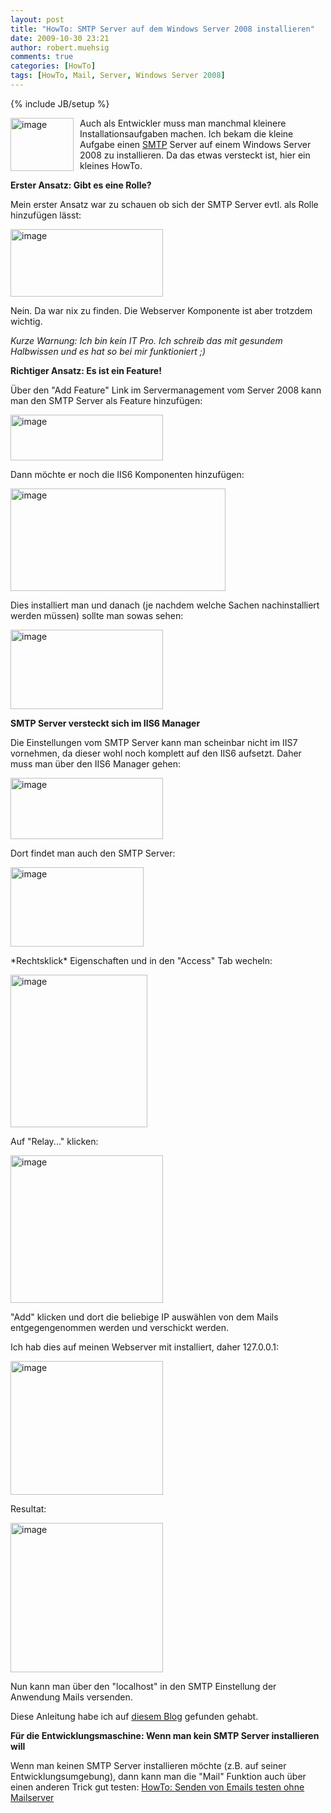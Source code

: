 ```yaml
---
layout: post
title: "HowTo: SMTP Server auf dem Windows Server 2008 installieren"
date: 2009-10-30 23:21
author: robert.muehsig
comments: true
categories: [HowTo]
tags: [HowTo, Mail, Server, Windows Server 2008]
---
```

{% include JB/setup %}
<p><a href="{{BASE_PATH}}/assets/wp-images/image851.png"><img style="border-right: 0px; border-top: 0px; margin: 0px 10px 0px 0px; border-left: 0px; border-bottom: 0px" height="85" alt="image" src="{{BASE_PATH}}/assets/wp-images/image_thumb36.png" width="101" align="left" border="0"></a> </p> <p>Auch als Entwickler muss man manchmal kleinere Installationsaufgaben machen. Ich bekam die kleine Aufgabe einen <a href="http://de.wikipedia.org/wiki/Simple_Mail_Transfer_Protocol">SMTP</a> Server auf einem Windows Server 2008 zu installieren. Da das etwas versteckt ist, hier ein kleines HowTo.</p><!--more--> <p><strong>Erster Ansatz: Gibt es eine Rolle?</strong></p> <p>Mein erster Ansatz war zu schauen ob sich der SMTP Server evtl. als Rolle hinzufügen lässt:</p> <p><a href="{{BASE_PATH}}/assets/wp-images/image852.png"><img style="border-right: 0px; border-top: 0px; border-left: 0px; border-bottom: 0px" height="108" alt="image" src="{{BASE_PATH}}/assets/wp-images/image_thumb37.png" width="244" border="0"></a></p> <p>Nein. Da war nix zu finden. Die Webserver Komponente ist aber trotzdem wichtig.</p> <p><em>Kurze Warnung: Ich bin kein IT Pro. Ich schreib das mit gesundem Halbwissen und es hat so bei mir funktioniert ;)</em></p> <p><strong>Richtiger Ansatz: Es ist ein Feature!</strong></p> <p>Über den "Add Feature" Link im Servermanagement vom Server 2008 kann man den SMTP Server als Feature hinzufügen:</p> <p><a href="{{BASE_PATH}}/assets/wp-images/image853.png"><img style="border-right: 0px; border-top: 0px; border-left: 0px; border-bottom: 0px" height="73" alt="image" src="{{BASE_PATH}}/assets/wp-images/image_thumb38.png" width="244" border="0"></a> </p> <p>Dann möchte er noch die IIS6 Komponenten hinzufügen:</p> <p><a href="{{BASE_PATH}}/assets/wp-images/image854.png"><img style="border-right: 0px; border-top: 0px; border-left: 0px; border-bottom: 0px" height="164" alt="image" src="{{BASE_PATH}}/assets/wp-images/image_thumb39.png" width="344" border="0"></a> </p> <p>Dies installiert man und danach (je nachdem welche Sachen nachinstalliert werden müssen) sollte man sowas sehen:</p> <p><a href="{{BASE_PATH}}/assets/wp-images/image855.png"><img style="border-right: 0px; border-top: 0px; border-left: 0px; border-bottom: 0px" height="127" alt="image" src="{{BASE_PATH}}/assets/wp-images/image_thumb40.png" width="244" border="0"></a> </p> <p><strong>SMTP Server versteckt sich im IIS6 Manager</strong></p> <p>Die Einstellungen vom SMTP Server kann man scheinbar nicht im IIS7 vornehmen, da dieser wohl noch komplett auf den IIS6 aufsetzt. Daher muss man über den IIS6 Manager gehen:</p> <p><a href="{{BASE_PATH}}/assets/wp-images/image856.png"><img style="border-right: 0px; border-top: 0px; border-left: 0px; border-bottom: 0px" height="98" alt="image" src="{{BASE_PATH}}/assets/wp-images/image_thumb41.png" width="244" border="0"></a> </p> <p>Dort findet man auch den SMTP Server:</p> <p><a href="{{BASE_PATH}}/assets/wp-images/image857.png"><img style="border-right: 0px; border-top: 0px; border-left: 0px; border-bottom: 0px" height="127" alt="image" src="{{BASE_PATH}}/assets/wp-images/image_thumb42.png" width="213" border="0"></a> </p> <p>*Rechtsklick* Eigenschaften und in den "Access" Tab wecheln:</p> <p><a href="{{BASE_PATH}}/assets/wp-images/image858.png"><img style="border-right: 0px; border-top: 0px; border-left: 0px; border-bottom: 0px" height="244" alt="image" src="{{BASE_PATH}}/assets/wp-images/image_thumb43.png" width="219" border="0"></a> </p> <p>Auf "Relay..." klicken:</p> <p><a href="{{BASE_PATH}}/assets/wp-images/image859.png"><img style="border-right: 0px; border-top: 0px; border-left: 0px; border-bottom: 0px" height="236" alt="image" src="{{BASE_PATH}}/assets/wp-images/image_thumb44.png" width="244" border="0"></a> </p> <p>"Add" klicken und dort die beliebige IP auswählen von dem Mails entgegengenommen werden und verschickt werden.</p> <p>Ich hab dies auf meinen Webserver mit installiert, daher 127.0.0.1:</p> <p><a href="{{BASE_PATH}}/assets/wp-images/image860.png"><img style="border-right: 0px; border-top: 0px; border-left: 0px; border-bottom: 0px" height="214" alt="image" src="{{BASE_PATH}}/assets/wp-images/image_thumb45.png" width="244" border="0"></a> </p> <p>Resultat:</p> <p><a href="{{BASE_PATH}}/assets/wp-images/image861.png"><img style="border-right: 0px; border-top: 0px; border-left: 0px; border-bottom: 0px" height="239" alt="image" src="{{BASE_PATH}}/assets/wp-images/image_thumb46.png" width="244" border="0"></a> </p> <p>Nun kann man über den "localhost" in den SMTP Einstellung der Anwendung Mails versenden.</p> <p>Diese Anleitung habe ich auf <a href="http://www.itsolutionskb.com/2008/11/installing-and-configuring-windows-server-2008-smtp-server/">diesem Blog</a> gefunden gehabt.</p> <p><strong>Für die Entwicklungsmaschine: Wenn man kein SMTP Server installieren will</strong></p> <p>Wenn man keinen SMTP Server installieren möchte (z.B. auf seiner Entwicklungsumgebung), dann kann man die "Mail" Funktion auch über einen anderen Trick gut testen: <a href="http://code-inside.de/blog/2009/03/16/howto-senden-von-emails-testen-ohne-mailserver/">HowTo: Senden von Emails testen ohne Mailserver</a></p>
